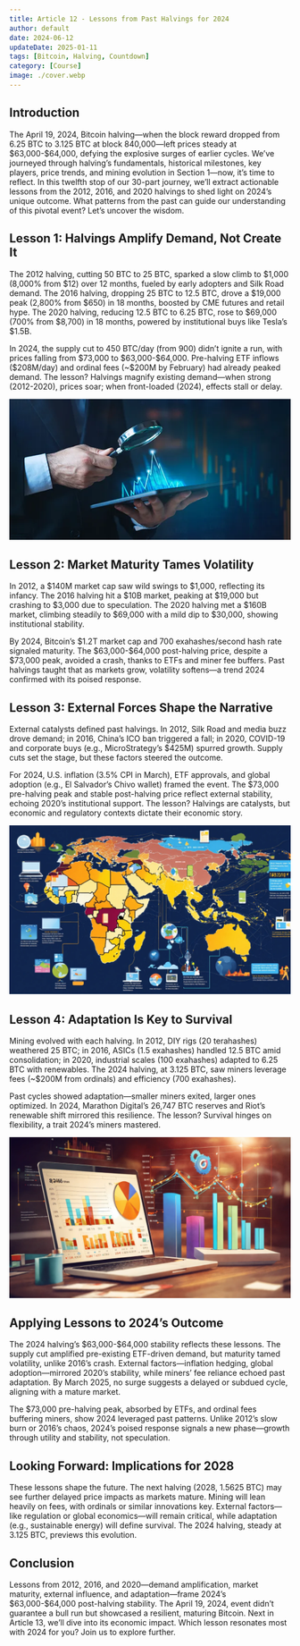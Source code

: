 ```yaml
---
title: Article 12 - Lessons from Past Halvings for 2024
author: default
date: 2024-06-12
updateDate: 2025-01-11
tags: [Bitcoin, Halving, Countdown]
category: [Course]
image: ./cover.webp
---
```


## Introduction

The April 19, 2024, Bitcoin halving—when the block reward dropped from 6.25 BTC to 3.125 BTC at block 840,000—left prices steady at \$63,000-\$64,000, defying the explosive surges of earlier cycles. We’ve journeyed through halving’s fundamentals, historical milestones, key players, price trends, and mining evolution in Section 1—now, it’s time to reflect. In this twelfth stop of our 30-part journey, we’ll extract actionable lessons from the 2012, 2016, and 2020 halvings to shed light on 2024’s unique outcome. What patterns from the past can guide our understanding of this pivotal event? Let’s uncover the wisdom.

## Lesson 1: Halvings Amplify Demand, Not Create It

The 2012 halving, cutting 50 BTC to 25 BTC, sparked a slow climb to \$1,000 (8,000% from \$12) over 12 months, fueled by early adopters and Silk Road demand. The 2016 halving, dropping 25 BTC to 12.5 BTC, drove a \$19,000 peak (2,800% from \$650) in 18 months, boosted by CME futures and retail hype. The 2020 halving, reducing 12.5 BTC to 6.25 BTC, rose to \$69,000 (700% from \$8,700) in 18 months, powered by institutional buys like Tesla’s \$1.5B.

In 2024, the supply cut to 450 BTC/day (from 900) didn’t ignite a run, with prices falling from \$73,000 to \$63,000-\$64,000. Pre-halving ETF inflows (\$208M/day) and ordinal fees (~\$200M by February) had already peaked demand. The lesson? Halvings magnify existing demand—when strong (2012-2020), prices soar; when front-loaded (2024), effects stall or delay.

![Image 1: "Demand Amplification Effect"](1.demand-amplification-effect.webp)

## Lesson 2: Market Maturity Tames Volatility

In 2012, a \$140M market cap saw wild swings to \$1,000, reflecting its infancy. The 2016 halving hit a \$10B market, peaking at \$19,000 but crashing to \$3,000 due to speculation. The 2020 halving met a \$160B market, climbing steadily to \$69,000 with a mild dip to \$30,000, showing institutional stability.

By 2024, Bitcoin’s \$1.2T market cap and 700 exahashes/second hash rate signaled maturity. The \$63,000-\$64,000 post-halving price, despite a \$73,000 peak, avoided a crash, thanks to ETFs and miner fee buffers. Past halvings taught that as markets grow, volatility softens—a trend 2024 confirmed with its poised response.

## Lesson 3: External Forces Shape the Narrative

External catalysts defined past halvings. In 2012, Silk Road and media buzz drove demand; in 2016, China’s ICO ban triggered a fall; in 2020, COVID-19 and corporate buys (e.g., MicroStrategy’s \$425M) spurred growth. Supply cuts set the stage, but these factors steered the outcome.

For 2024, U.S. inflation (3.5% CPI in March), ETF approvals, and global adoption (e.g., El Salvador’s Chivo wallet) framed the event. The \$73,000 pre-halving peak and stable post-halving price reflect external stability, echoing 2020’s institutional support. The lesson? Halvings are catalysts, but economic and regulatory contexts dictate their economic story.

![Image 2: "External Catalysts Map"](2.external-catalysts-map.webp)

## Lesson 4: Adaptation Is Key to Survival

Mining evolved with each halving. In 2012, DIY rigs (20 terahashes) weathered 25 BTC; in 2016, ASICs (1.5 exahashes) handled 12.5 BTC amid consolidation; in 2020, industrial scales (100 exahashes) adapted to 6.25 BTC with renewables. The 2024 halving, at 3.125 BTC, saw miners leverage fees (~\$200M from ordinals) and efficiency (700 exahashes).

Past cycles showed adaptation—smaller miners exited, larger ones optimized. In 2024, Marathon Digital’s 26,747 BTC reserves and Riot’s renewable shift mirrored this resilience. The lesson? Survival hinges on flexibility, a trait 2024’s miners mastered.

![Image 3: "Adaptation Through Halvings"](./3.adaption-through-halving.webp)

## Applying Lessons to 2024’s Outcome

The 2024 halving’s \$63,000-\$64,000 stability reflects these lessons. The supply cut amplified pre-existing ETF-driven demand, but maturity tamed volatility, unlike 2016’s crash. External factors—inflation hedging, global adoption—mirrored 2020’s stability, while miners’ fee reliance echoed past adaptation. By March 2025, no surge suggests a delayed or subdued cycle, aligning with a mature market.

The \$73,000 pre-halving peak, absorbed by ETFs, and ordinal fees buffering miners, show 2024 leveraged past patterns. Unlike 2012’s slow burn or 2016’s chaos, 2024’s poised response signals a new phase—growth through utility and stability, not speculation.

## Looking Forward: Implications for 2028

These lessons shape the future. The next halving (2028, 1.5625 BTC) may see further delayed price impacts as markets mature. Mining will lean heavily on fees, with ordinals or similar innovations key. External factors—like regulation or global economics—will remain critical, while adaptation (e.g., sustainable energy) will define survival. The 2024 halving, steady at 3.125 BTC, previews this evolution.

## Conclusion

Lessons from 2012, 2016, and 2020—demand amplification, market maturity, external influence, and adaptation—frame 2024’s \$63,000-\$64,000 post-halving stability. The April 19, 2024, event didn’t guarantee a bull run but showcased a resilient, maturing Bitcoin. Next in Article 13, we’ll dive into its economic impact. Which lesson resonates most with 2024 for you? Join us to explore further.

